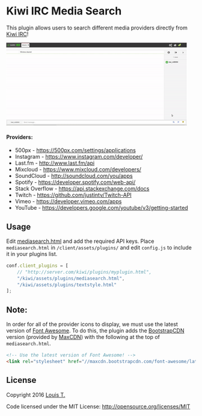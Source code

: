 # Kiwi IRC Media Search

This plugin allows users to search different media providers directly from [Kiwi IRC]!

![Example](https://github.com/LouisT/KiwiIRC-MediaSearch/blob/master/assets/KiwiIRC-MediaSearch.gif)

#### Providers:
* 500px            - https://500px.com/settings/applications
* Instagram        - https://www.instagram.com/developer/
* Last.fm          - http://www.last.fm/api
* Mixcloud         - https://www.mixcloud.com/developers/
* SoundCloud       - http://soundcloud.com/you/apps
* Spotify          - https://developer.spotify.com/web-api/
* Stack Overflow   - https://api.stackexchange.com/docs
* Twitch           - https://github.com/justintv/Twitch-API
* Vimeo            - https://developer.vimeo.com/apps
* YouTube          - https://developers.google.com/youtube/v3/getting-started


Usage
-
Edit [mediasearch.html](mediasearch.html) and add the required API keys.
Place `mediasearch.html` in `/client/assets/plugins/` and edit `config.js` to include it in your plugins list.

```javascript
conf.client_plugins = [
    // "http://server.com/kiwi/plugins/myplugin.html",
    "/kiwi/assets/plugins/mediasearch.html",
    "/kiwi/assets/plugins/textstyle.html"
];
```

Note:
-
In order for all of the provider icons to display, we must use the latest version of [Font Awesome].
To do this, the plugin adds the [BootstrapCDN] version (provided by [MaxCDN]) with the following at the top of `mediasearch.html`.
```html
<!-- Use the latest version of Font Awesome! -->
<link rel="stylesheet" href="//maxcdn.bootstrapcdn.com/font-awesome/latest/css/font-awesome.min.css">
```

License
-
Copyright 2016 [Louis T.]

Code licensed under the MIT License: http://opensource.org/licenses/MIT

[Kiwi IRC]: https://kiwiirc.com/
[Font Awesome]: https://fortawesome.github.io/Font-Awesome/
[BootstrapCDN]: http://www.bootstrapcdn.com/#fontawesome_tab
[MaxCDN]: https://www.maxcdn.com/
[Louis T.]: https://ltdev.im/
